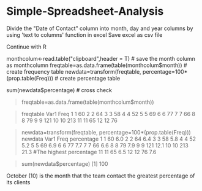 # Simple-Spreadsheet-Analysis

Divide the "Date of Contact" column into month, day and year columns by using 'text to columns' function in excel
Save excel as csv file

Continue with R

monthcolum<-read.table("clipboard",header = T)  # save the month column as monthcolumn
freqtable=as.data.frame(table(monthcolum$month))  # create frequency table
newdata=transform(freqtable, percentage=100*(prop.table(Freq)))  # create percentage table

sum(newdata$percentage)  # cross check


> freqtable=as.data.frame(table(monthcolum$month))

> freqtable
   Var1 Freq
1     1   60
2     2   64
3     3   58
4     4   52
5     5   69
6     6   77
7     7   66
8     8   79
9     9  121
10   10  213
11   11   65
12   12   76

> newdata=transform(freqtable, percentage=100*(prop.table(Freq)))
> newdata
   Var1 Freq percentage
1     1   60        6.0
2     2   64        6.4
3     3   58        5.8
4     4   52        5.2
5     5   69        6.9
6     6   77        7.7
7     7   66        6.6
8     8   79        7.9
9     9  121       12.1
10   10  213       21.3   #The highest percentage
11   11   65        6.5
12   12   76        7.6

> sum(newdata$percentage)
[1] 100

October (10) is the month that the team contact the greatest percentage of its clients
